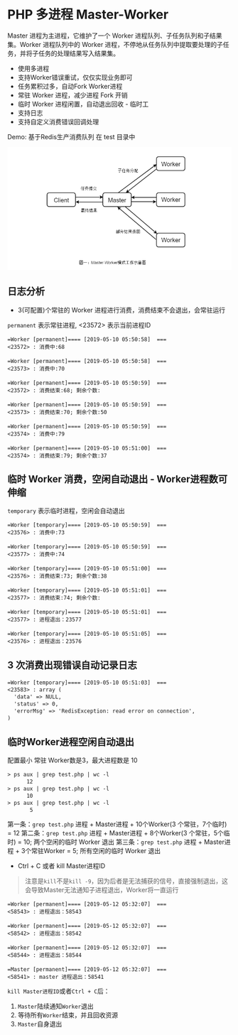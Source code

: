 # PHP 多进程 Master-Worker

Master 进程为主进程，它维护了一个 Worker 进程队列、子任务队列和子结果集。Worker 进程队列中的 Worker 进程，不停地从任务队列中提取要处理的子任务，并将子任务的处理结果写入结果集。

- 使用多进程
- 支持Worker错误重试，仅仅实现业务即可
- 任务累积过多，自动Fork Worker进程
- 常驻 Worker 进程，减少进程 Fork 开销
- 临时 Worker 进程闲置，自动退出回收 - 临时工
- 支持日志
- 支持自定义消费错误回调处理

Demo: 基于Redis生产消费队列 在 test 目录中

![PHP](./docs/master-worker.png)

## 日志分析

- 3(可配置)个常驻的 Worker 进程进行消费，消费结束不会退出，会常驻运行

`permanent` 表示常驻进程, <23572> 表示当前进程ID

```
=Worker [permanent]==== [2019-05-10 05:50:58]  ===
<23572> : 消费中:68

=Worker [permanent]==== [2019-05-10 05:50:58]  ===
<23573> : 消费中:70

=Worker [permanent]==== [2019-05-10 05:50:59]  ===
<23572> : 消费结束:68; 剩余个数:

=Worker [permanent]==== [2019-05-10 05:50:59]  ===
<23573> : 消费结束:70; 剩余个数:50

=Worker [permanent]==== [2019-05-10 05:50:59]  ===
<23574> : 消费中:79

=Worker [permanent]==== [2019-05-10 05:51:00]  ===
<23574> : 消费结束:79; 剩余个数:37
```

## 临时 Worker 消费，空闲自动退出 - Worker进程数可伸缩

`temporary` 表示临时进程，空闲会自动退出

```
=Worker [temporary]==== [2019-05-10 05:50:59]  ===
<23576> : 消费中:73

=Worker [temporary]==== [2019-05-10 05:50:59]  ===
<23577> : 消费中:74

=Worker [temporary]==== [2019-05-10 05:51:00]  ===
<23576> : 消费结束:73; 剩余个数:38

=Worker [temporary]==== [2019-05-10 05:51:01]  ===
<23577> : 消费结束:74; 剩余个数:

=Worker [temporary]==== [2019-05-10 05:51:01]  ===
<23577> : 进程退出：23577

=Worker [temporary]==== [2019-05-10 05:51:05]  ===
<23576> : 进程退出：23576
```

## 3 次消费出现错误自动记录日志

```
=Worker [temporary]==== [2019-05-10 05:51:03]  ===
<23583> : array (
  'data' => NULL,
  'status' => 0,
  'errorMsg' => 'RedisException: read error on connection',
)
```

## 临时Worker进程空闲自动退出

配置最小 常驻 Worker数是3，最大进程数是 10

```
> ps aux | grep test.php | wc -l
      12
> ps aux | grep test.php | wc -l
      10
> ps aux | grep test.php | wc -l
       5
```

第一条：`grep test.php` 进程 + Master进程 + 10个Worker(3 个常驻，7个临时) = 12
第二条：`grep test.php` 进程 + Master进程 + 8个Worker(3 个常驻，5个临时) = 10; 两个空闲的临时 Worker 退出
第三条：`grep test.php` 进程 + Master进程 + 3个常驻Worker = 5; 所有空闲的临时 Worker 退出

- Ctrl + C 或者 kill Master进程ID

> 注意是`kill`不是`kill -9`，因为后者是无法捕获的信号，直接强制退出，这会导致Master无法通知子进程退出，Worker将一直运行

```
=Worker [permanent]==== [2019-05-12 05:32:07]  ===
<58543> : 进程退出：58543

=Worker [permanent]==== [2019-05-12 05:32:07]  ===
<58542> : 进程退出：58542

=Worker [permanent]==== [2019-05-12 05:32:07]  ===
<58544> : 进程退出：58544

=Master [permanent]==== [2019-05-12 05:32:07]  ===
<58541> : master 进程退出：58541
```

`kill Master进程ID`或者`Ctrl + C`后：

1. `Master`陆续通知`Worker`退出
2. 等待所有`Worker`结束，并且回收资源
3. `Master`自身退出